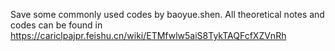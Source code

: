 Save some commonly used codes by baoyue.shen. All theoretical notes and codes can be found in https://cariclpajpr.feishu.cn/wiki/ETMfwlw5aiS8TykTAQFcfXZVnRh
